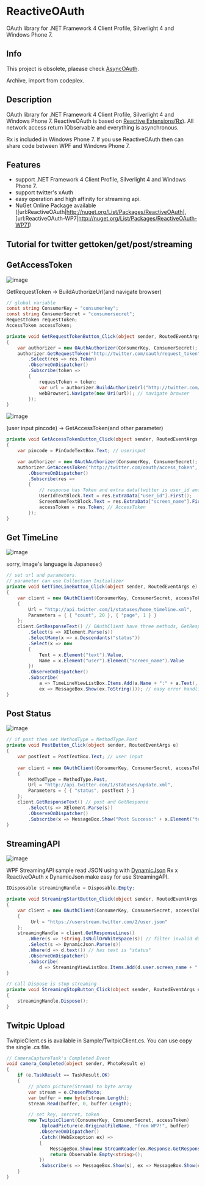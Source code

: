 ReactiveOAuth
===
OAuth library for .NET Framework 4 Client Profile, Silverlight 4 and Windows Phone 7.

Info
---
This project is obsolete, plaease check [AsyncOAuth](https://github.com/neuecc/AsyncOAuth/).

Archive, import from codeplex.

Description
---
OAuth library for .NET Framework 4 Client Profile, Silverlight 4 and Windows Phone 7. ReactiveOAuth is based on [Reactive Extensions(Rx)](http://msdn.microsoft.com/en-us/devlabs/ee794896.aspx). All network access return IObservable<T> and everything is asynchronous.

Rx is included in Windows Phone 7. If you use ReactiveOAuth then can share code between WPF and Windows Phone 7.

Features
---
* support .NET Framework 4 Client Profile, Silverlight 4 and Windows Phone 7.
* support twitter's xAuth
* easy operation and high affinity for streaming api.
* NuGet Online Package available ([url:ReactiveOAuth|http://nuget.org/List/Packages/ReactiveOAuth], [url:ReactiveOAuth-WP7|http://nuget.org/List/Packages/ReactiveOAuth-WP7])

Tutorial for twitter gettoken/get/post/streaming
---

GetAccessToken
---

![image](https://cloud.githubusercontent.com/assets/46207/24585069/70f37fb4-17bc-11e7-803f-f2337d23aa32.png)

GetRequestToken -> BuildAuthorizeUrl(and navigate browser)

```csharp
// global variable
const string ConsumerKey = "consumerkey";
const string ConsumerSecret = "consumersecret";
RequestToken requestToken;
AccessToken accessToken;

private void GetRequestTokenButton_Click(object sender, RoutedEventArgs e)
{
    var authorizer = new OAuthAuthorizer(ConsumerKey, ConsumerSecret);
    authorizer.GetRequestToken("http://twitter.com/oauth/request_token")
        .Select(res => res.Token)
        .ObserveOnDispatcher()
        .Subscribe(token =>
        {
            requestToken = token;
            var url = authorizer.BuildAuthorizeUrl("http://twitter.com/oauth/authorize", token);
            webBrowser1.Navigate(new Uri(url)); // navigate browser
        });
}    
```

![image](https://cloud.githubusercontent.com/assets/46207/24585070/76fe0eec-17bc-11e7-92e3-be9470cf6909.png)

(user input pincode) -> GetAccessToken(and other parameter)

```csharp
private void GetAccessTokenButton_Click(object sender, RoutedEventArgs e)
{
    var pincode = PinCodeTextBox.Text; // userinput

    var authorizer = new OAuthAuthorizer(ConsumerKey, ConsumerSecret);
    authorizer.GetAccessToken("http://twitter.com/oauth/access_token", requestToken, pincode)
        .ObserveOnDispatcher()
        .Subscribe(res =>
        {
            // response has Token and extra data(twitter is user_id and screen_name)
            UserIdTextBlock.Text = res.ExtraData["user_id"].First();
            ScreenNameTextBlock.Text = res.ExtraData["screen_name"].First();
            accessToken = res.Token; // AccessToken
        });
}
```

Get TimeLine
---
![image](https://cloud.githubusercontent.com/assets/46207/24585071/7d17f91e-17bc-11e7-82ea-6c29e822539b.png)


sorry, image's language is Japanese:)

```csharp
// set url and parameters.
// parameter can use Collection Initializer
private void GetTimeLineButton_Click(object sender, RoutedEventArgs e)
{
    var client = new OAuthClient(ConsumerKey, ConsumerSecret, accessToken)
    {
        Url = "http://api.twitter.com/1/statuses/home_timeline.xml",
        Parameters = { { "count", 20 }, { "page", 1 } }
    };
    client.GetResponseText() // OAuthClient have three methods, GetResponse/GetResponseText/GetResponseLines
        .Select(s => XElement.Parse(s))
        .SelectMany(x => x.Descendants("status"))
        .Select(x => new
        {
            Text = x.Element("text").Value,
            Name = x.Element("user").Element("screen_name").Value
        })
        .ObserveOnDispatcher()
        .Subscribe(
            a => TimeLineViewListBox.Items.Add(a.Name + ":" + a.Text),
            ex => MessageBox.Show(ex.ToString())); // easy error handling
}
```

Post Status
---
![image](https://cloud.githubusercontent.com/assets/46207/24585072/827ed7b0-17bc-11e7-93c9-dc64ab31481c.png)

```csharp
// if post then set MethodType = MethodType.Post
private void PostButton_Click(object sender, RoutedEventArgs e)
{
    var postText = PostTextBox.Text; // user input
    
    var client = new OAuthClient(ConsumerKey, ConsumerSecret, accessToken)
    {
        MethodType = MethodType.Post,
        Url = "http://api.twitter.com/1/statuses/update.xml",
        Parameters = { { "status", postText } }
    };
    client.GetResponseText() // post and GetResponse
        .Select(s => XElement.Parse(s))
        .ObserveOnDispatcher()
        .Subscribe(x => MessageBox.Show("Post Success:" + x.Element("text").Value));
}
```

StreamingAPI
---
![image](https://cloud.githubusercontent.com/assets/46207/24585075/88b6c2fa-17bc-11e7-8513-172d573a45cb.png)

WPF StreamingAPI sample
read JSON using with [DynamicJson](http://dynamicjson.codeplex.com/)
Rx x ReactiveOAuth x DynamicJson make easy for use StreamingAPI.

```csharp
IDisposable streamingHandle = Disposable.Empty;

private void StreamingStartButton_Click(object sender, RoutedEventArgs e)
{
    var client = new OAuthClient(ConsumerKey, ConsumerSecret, accessToken)
    {
         Url = "https://userstream.twitter.com/2/user.json"
    };
    streamingHandle = client.GetResponseLines()
        .Where(s => !string.IsNullOrWhiteSpace(s)) // filter invalid data
        .Select(s => DynamicJson.Parse(s))
        .Where(d => d.text()) // has text is "status"
        .ObserveOnDispatcher()
        .Subscribe(
            d => StreamingViewListBox.Items.Add(d.user.screen_name + ":" + d.text));
}

// call Dispose is stop streaming
private void StreamingStopButton_Click(object sender, RoutedEventArgs e)
{
    streamingHandle.Dispose();
}
```

Twitpic Upload
---

TwitpicClient.cs is available in Sample/TwitpicClient.cs.
You can use copy the single .cs file.

```csharp
// CameraCaptureTask's Completed Event
void camera_Completed(object sender, PhotoResult e)
{
    if (e.TaskResult == TaskResult.OK)
    {
        // photo picture(Stream) to byte array
        var stream = e.ChosenPhoto;
        var buffer = new byte[stream.Length];
        stream.Read(buffer, 0, buffer.Length);

        // set key, sercret, token
        new TwitpicClient(ConsumerKey, ConsumerSecret, accessToken)
            .UploadPicture(e.OriginalFileName, "from WP7!", buffer)
            .ObserveOnDispatcher()
            .Catch((WebException ex) =>
            {
                MessageBox.Show(new StreamReader(ex.Response.GetResponseStream()).ReadToEnd());
                return Observable.Empty<string>();
            })
            .Subscribe(s => MessageBox.Show(s), ex => MessageBox.Show(ex.ToString()));
    }
}
```
